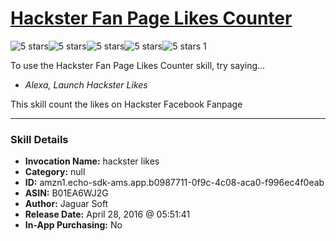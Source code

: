 # [Hackster Fan Page Likes Counter](http://alexa.amazon.com/#skills/amzn1.echo-sdk-ams.app.b0987711-0f9c-4c08-aca0-f996ec4f0eab)
![5 stars](../../images/ic_star_black_18dp_1x.png)![5 stars](../../images/ic_star_black_18dp_1x.png)![5 stars](../../images/ic_star_black_18dp_1x.png)![5 stars](../../images/ic_star_black_18dp_1x.png)![5 stars](../../images/ic_star_black_18dp_1x.png) 1

To use the Hackster Fan Page Likes Counter skill, try saying...

* *Alexa, Launch Hackster Likes*

This skill count the likes on Hackster Facebook Fanpage

***

### Skill Details

* **Invocation Name:** hackster likes
* **Category:** null
* **ID:** amzn1.echo-sdk-ams.app.b0987711-0f9c-4c08-aca0-f996ec4f0eab
* **ASIN:** B01EA6WJ2G
* **Author:** Jaguar Soft
* **Release Date:** April 28, 2016 @ 05:51:41
* **In-App Purchasing:** No

